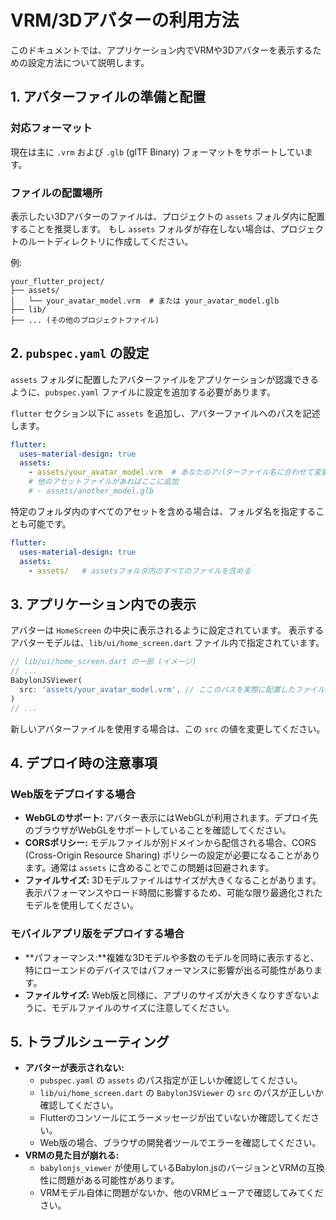 # VRM/3Dアバターの利用方法

このドキュメントでは、アプリケーション内でVRMや3Dアバターを表示するための設定方法について説明します。

## 1. アバターファイルの準備と配置

### 対応フォーマット
現在は主に `.vrm` および `.glb` (glTF Binary) フォーマットをサポートしています。

### ファイルの配置場所
表示したい3Dアバターのファイルは、プロジェクトの `assets` フォルダ内に配置することを推奨します。
もし `assets` フォルダが存在しない場合は、プロジェクトのルートディレクトリに作成してください。

例:
```
your_flutter_project/
├── assets/
│   └── your_avatar_model.vrm  # または your_avatar_model.glb
├── lib/
├── ... (その他のプロジェクトファイル)
```

## 2. `pubspec.yaml` の設定
`assets` フォルダに配置したアバターファイルをアプリケーションが認識できるように、`pubspec.yaml` ファイルに設定を追加する必要があります。

`flutter` セクション以下に `assets` を追加し、アバターファイルへのパスを記述します。

```yaml
flutter:
  uses-material-design: true
  assets:
    - assets/your_avatar_model.vrm  # あなたのアバターファイル名に合わせて変更
    # 他のアセットファイルがあればここに追加
    # - assets/another_model.glb
```
特定のフォルダ内のすべてのアセットを含める場合は、フォルダ名を指定することも可能です。
```yaml
flutter:
  uses-material-design: true
  assets:
    - assets/   # assetsフォルダ内のすべてのファイルを含める
```

## 3. アプリケーション内での表示
アバターは `HomeScreen` の中央に表示されるように設定されています。
表示するアバターモデルは、`lib/ui/home_screen.dart` ファイル内で指定されています。

```dart
// lib/ui/home_screen.dart の一部 (イメージ)
// ...
BabylonJSViewer(
  src: 'assets/your_avatar_model.vrm', // ここのパスを実際に配置したファイル名に変更
)
// ...
```
新しいアバターファイルを使用する場合は、この `src` の値を変更してください。

## 4. デプロイ時の注意事項

### Web版をデプロイする場合
- **WebGLのサポート:** アバター表示にはWebGLが利用されます。デプロイ先のブラウザがWebGLをサポートしていることを確認してください。
- **CORSポリシー:** モデルファイルが別ドメインから配信される場合、CORS (Cross-Origin Resource Sharing) ポリシーの設定が必要になることがあります。通常は `assets` に含めることでこの問題は回避されます。
- **ファイルサイズ:** 3Dモデルファイルはサイズが大きくなることがあります。表示パフォーマンスやロード時間に影響するため、可能な限り最適化されたモデルを使用してください。

### モバイルアプリ版をデプロイする場合
- **パフォーマンス:**複雑な3Dモデルや多数のモデルを同時に表示すると、特にローエンドのデバイスではパフォーマンスに影響が出る可能性があります。
- **ファイルサイズ:** Web版と同様に、アプリのサイズが大きくなりすぎないように、モデルファイルのサイズに注意してください。

## 5. トラブルシューティング
- **アバターが表示されない:**
    - `pubspec.yaml` の `assets` のパス指定が正しいか確認してください。
    - `lib/ui/home_screen.dart` の `BabylonJSViewer` の `src` のパスが正しいか確認してください。
    - Flutterのコンソールにエラーメッセージが出ていないか確認してください。
    - Web版の場合、ブラウザの開発者ツールでエラーを確認してください。
- **VRMの見た目が崩れる:**
    - `babylonjs_viewer` が使用しているBabylon.jsのバージョンとVRMの互換性に問題がある可能性があります。
    - VRMモデル自体に問題がないか、他のVRMビューアで確認してみてください。
```
